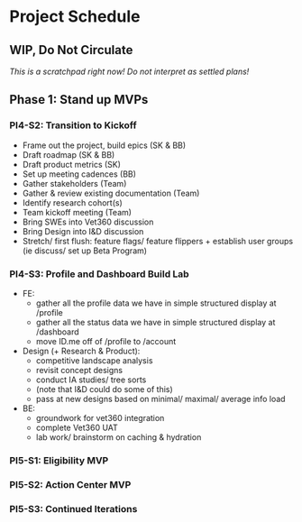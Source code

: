 # Project Schedule

## WIP, Do Not Circulate

_This is a scratchpad right now! Do not interpret as settled plans!_

## Phase 1: Stand up MVPs

### PI4-S2: Transition to Kickoff

- Frame out the project, build epics (SK & BB)
- Draft roadmap (SK & BB)
- Draft product metrics (SK)
- Set up meeting cadences (BB)
- Gather stakeholders (Team)
- Gather & review existing documentation (Team)
- Identify research cohort(s)
- Team kickoff meeting (Team)
- Bring SWEs into Vet360 discussion
- Bring Design into I&D discussion
- Stretch/ first flush: feature flags/ feature flippers + establish user groups (ie discuss/ set up Beta Program)

### PI4-S3: Profile and Dashboard Build Lab

- FE:
  - gather all the profile data we have in simple structured display at /profile
  - gather all the status data we have in simple structured display at /dashboard
  - move ID.me off of /profile to /account
- Design (+ Research & Product):
  - competitive landscape analysis
  - revisit concept designs
  - conduct IA studies/ tree sorts
  - (note that I&D could do some of this)
  - pass at new designs based on minimal/ maximal/ average info load
- BE:
  - groundwork for vet360 integration
  - complete Vet360 UAT
  - lab work/ brainstorm on caching & hydration

### PI5-S1: Eligibility MVP

### PI5-S2: Action Center MVP

### PI5-S3: Continued Iterations

